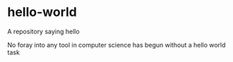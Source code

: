 # hello-world
A repository saying hello

No foray into any tool in computer science has begun without a hello world task

